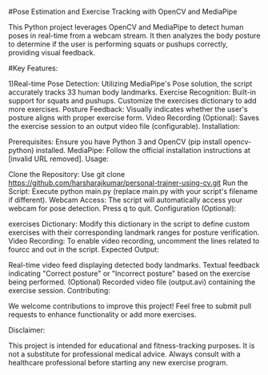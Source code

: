 #Pose Estimation and Exercise Tracking with OpenCV and MediaPipe

This Python project leverages OpenCV and MediaPipe to detect human poses in real-time from a webcam stream. It then analyzes the body posture to determine if the user is performing squats or pushups correctly, providing visual feedback.

#Key Features:

1)Real-time Pose Detection: Utilizing MediaPipe's Pose solution, the script accurately tracks 33 human body landmarks.
Exercise Recognition: Built-in support for squats and pushups. Customize the exercises dictionary to add more exercises.
Posture Feedback: Visually indicates whether the user's posture aligns with proper exercise form.
Video Recording (Optional): Saves the exercise session to an output video file (configurable).
Installation:

Prerequisites: Ensure you have Python 3 and OpenCV (pip install opencv-python) installed.
MediaPipe: Follow the official installation instructions at [invalid URL removed].
Usage:

Clone the Repository: Use git clone https://github.com/harsharajkumar/personal-trainer-using-cv.git
Run the Script: Execute python main.py (replace main.py with your script's filename if different).
Webcam Access: The script will automatically access your webcam for pose detection. Press q to quit.
Configuration (Optional):

exercises Dictionary: Modify this dictionary in the script to define custom exercises with their corresponding landmark ranges for posture verification.
Video Recording: To enable video recording, uncomment the lines related to fourcc and out in the script.
Expected Output:

Real-time video feed displaying detected body landmarks.
Textual feedback indicating "Correct posture" or "Incorrect posture" based on the exercise being performed.
(Optional) Recorded video file (output.avi) containing the exercise session.
Contributing:

We welcome contributions to improve this project! Feel free to submit pull requests to enhance functionality or add more exercises.

Disclaimer:

This project is intended for educational and fitness-tracking purposes. It is not a substitute for professional medical advice. Always consult with a healthcare professional before starting any new exercise program.   

